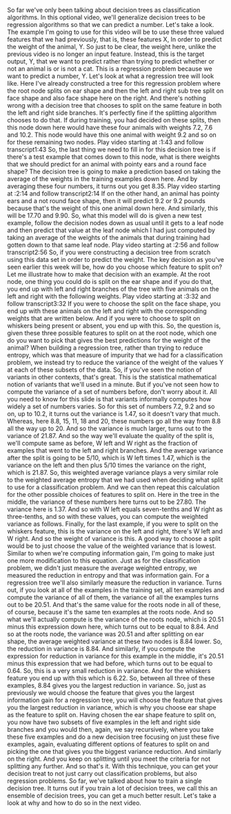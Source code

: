 So far we've only been talking about decision trees as classification algorithms. In this optional video, we'll generalize decision trees to be regression algorithms so that we can predict a number. Let's take a look. The example I'm going to use for this video will be to use these three valued features that we had previously, that is, these features X, In order to predict the weight of the animal, Y. So just to be clear, the weight here, unlike the previous video is no longer an input feature. Instead, this is the target output, Y, that we want to predict rather than trying to predict whether or not an animal is or is not a cat. This is a regression problem because we want to predict a number, Y. Let's look at what a regression tree will look like. Here I've already constructed a tree for this regression problem where the root node splits on ear shape and then the left and right sub tree split on face shape and also face shape here on the right. And there's nothing wrong with a decision tree that chooses to split on the same feature in both the left and right side branches. It's perfectly fine if the splitting algorithm chooses to do that. If during training, you had decided on these splits, then this node down here would have these four animals with weights 7.2, 7.6 and 10.2. This node would have this one animal with weight 9.2 and so on for these remaining two nodes.
Play video starting at :1:43 and follow transcript1:43
So, the last thing we need to fill in for this decision tree is if there's a test example that comes down to this node, what is there weights that we should predict for an animal with pointy ears and a round face shape? The decision tree is going to make a prediction based on taking the average of the weights in the training examples down here. And by averaging these four numbers, it turns out you get 8.35.
Play video starting at :2:14 and follow transcript2:14
If on the other hand, an animal has pointy ears and a not round face shape, then it will predict 9.2 or 9.2 pounds because that's the weight of this one animal down here. And similarly, this will be 17.70 and 9.90. So, what this model will do is given a new test example, follow the decision nodes down as usual until it gets to a leaf node and then predict that value at the leaf node which I had just computed by taking an average of the weights of the animals that during training had gotten down to that same leaf node.
Play video starting at :2:56 and follow transcript2:56
So, if you were constructing a decision tree from scratch using this data set in order to predict the weight. The key decision as you've seen earlier this week will be, how do you choose which feature to split on? Let me illustrate how to make that decision with an example. At the root node, one thing you could do is split on the ear shape and if you do that, you end up with left and right branches of the tree with five animals on the left and right with the following weights.
Play video starting at :3:32 and follow transcript3:32
If you were to choose the split on the face shape, you end up with these animals on the left and right with the corresponding weights that are written below. And if you were to choose to split on whiskers being present or absent, you end up with this. So, the question is, given these three possible features to split on at the root node, which one do you want to pick that gives the best predictions for the weight of the animal? When building a regression tree, rather than trying to reduce entropy, which was that measure of impurity that we had for a classification problem, we instead try to reduce the variance of the weight of the values Y at each of these subsets of the data. So, if you've seen the notion of variants in other contexts, that's great. This is the statistical mathematical notion of variants that we'll used in a minute. But if you've not seen how to compute the variance of a set of numbers before, don't worry about it. All you need to know for this slide is that variants informally computes how widely a set of numbers varies. So for this set of numbers 7.2, 9.2 and so on, up to 10.2, it turns out the variance is 1.47, so it doesn't vary that much. Whereas, here 8.8, 15, 11, 18 and 20, these numbers go all the way from 8.8 all the way up to 20. And so the variance is much larger, turns out to the variance of 21.87. And so the way we'll evaluate the quality of the split is, we'll compute same as before, W left and W right as the fraction of examples that went to the left and right branches. And the average variance after the split is going to be 5/10, which is W left times 1.47, which is the variance on the left and then plus 5/10 times the variance on the right, which is 21.87. So, this weighted average variance plays a very similar role to the weighted average entropy that we had used when deciding what split to use for a classification problem. And we can then repeat this calculation for the other possible choices of features to split on. Here in the tree in the middle, the variance of these numbers here turns out to be 27.80. The variance here is 1.37. And so with W left equals seven-tenths and W right as three-tenths, and so with these values, you can compute the weighted variance as follows. Finally, for the last example, if you were to split on the whiskers feature, this is the variance on the left and right, there's W left and W right. And so the weight of variance is this. A good way to choose a split would be to just choose the value of the weighted variance that is lowest. Similar to when we're computing information gain, I'm going to make just one more modification to this equation. Just as for the classification problem, we didn't just measure the average weighted entropy, we measured the reduction in entropy and that was information gain. For a regression tree we'll also similarly measure the reduction in variance. Turns out, if you look at all of the examples in the training set, all ten examples and compute the variance of all of them, the variance of all the examples turns out to be 20.51. And that's the same value for the roots node in all of these, of course, because it's the same ten examples at the roots node. And so what we'll actually compute is the variance of the roots node, which is 20.51 minus this expression down here, which turns out to be equal to 8.84. And so at the roots node, the variance was 20.51 and after splitting on ear shape, the average weighted variance at these two nodes is 8.84 lower. So, the reduction in variance is 8.84. And similarly, if you compute the expression for reduction in variance for this example in the middle, it's 20.51 minus this expression that we had before, which turns out to be equal to 0.64. So, this is a very small reduction in variance. And for the whiskers feature you end up with this which is 6.22. So, between all three of these examples, 8.84 gives you the largest reduction in variance. So, just as previously we would choose the feature that gives you the largest information gain for a regression tree, you will choose the feature that gives you the largest reduction in variance, which is why you choose ear shape as the feature to split on. Having chosen the ear shape feature to split on, you now have two subsets of five examples in the left and right side branches and you would then, again, we say recursively, where you take these five examples and do a new decision tree focusing on just these five examples, again, evaluating different options of features to split on and picking the one that gives you the biggest variance reduction. And similarly on the right. And you keep on splitting until you meet the criteria for not splitting any further. And so that's it. With this technique, you can get your decision treat to not just carry out classification problems, but also regression problems. So far, we've talked about how to train a single decision tree. It turns out if you train a lot of decision trees, we call this an ensemble of decision trees, you can get a much better result. Let's take a look at why and how to do so in the next video.